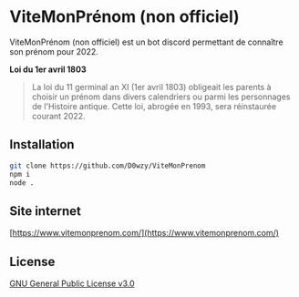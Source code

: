 # ViteMonPrénom (non officiel)

ViteMonPrénom (non officiel) est un bot discord permettant de connaître son prénom pour 2022.

**Loi du 1er avril 1803**
>La loi du 11 germinal an XI (1er avril 1803) obligeait les parents à choisir un prénom dans divers calendriers ou parmi les personnages de l'Histoire antique. Cette loi, abrogée en 1993, sera réinstaurée courant 2022.

## Installation

```bash
git clone https://github.com/D0wzy/ViteMonPrenom
npm i
node .
```

## Site internet
[https://www.vitemonprenom.com/](https://www.vitemonprenom.com/)

## License
[GNU General Public License v3.0](https://choosealicense.com/licenses/gpl-3.0/)

